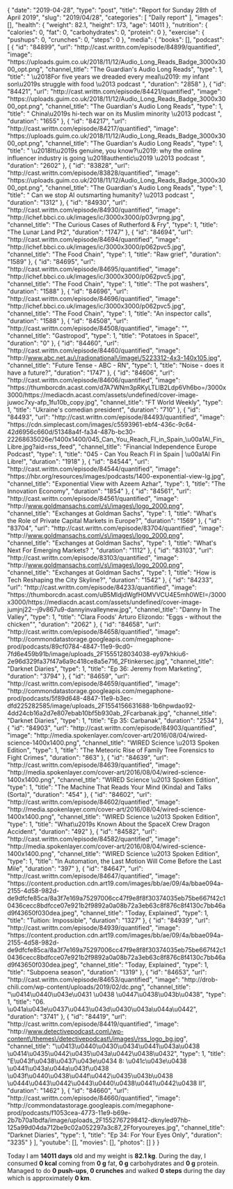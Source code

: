 {
    "date": "2019-04-28",
    "type": "post",
    "title": "Report for Sunday 28th of April 2019",
    "slug": "2019\/04\/28",
    "categories": [
        "Daily report"
    ],
    "images": [],
    "health": {
        "weight": 82.1,
        "height": 173,
        "age": 14011
    },
    "nutrition": {
        "calories": 0,
        "fat": 0,
        "carbohydrates": 0,
        "protein": 0
    },
    "exercise": {
        "pushups": 0,
        "crunches": 0,
        "steps": 0
    },
    "media": {
        "books": [],
        "podcast": [
            {
                "id": "84899",
                "url": "http:\/\/cast.writtn.com\/episode\/84899\/quantified",
                "image": "https:\/\/uploads.guim.co.uk\/2018\/11\/12\/Audio_Long_Reads_Badge_3000x3000_opt.png",
                "channel_title": "The Guardian's Audio Long Reads",
                "type": 1,
                "title": " \u2018For five years we dreaded every meal\u2019: my infant son\u2019s struggle with food \u2013 podcast ",
                "duration": "2858"
            },
            {
                "id": "84421",
                "url": "http:\/\/cast.writtn.com\/episode\/84421\/quantified",
                "image": "https:\/\/uploads.guim.co.uk\/2018\/11\/12\/Audio_Long_Reads_Badge_3000x3000_opt.png",
                "channel_title": "The Guardian's Audio Long Reads",
                "type": 1,
                "title": " China\u2019s hi-tech war on its Muslim minority \u2013 podcast ",
                "duration": "1655"
            },
            {
                "id": "84217",
                "url": "http:\/\/cast.writtn.com\/episode\/84217\/quantified",
                "image": "https:\/\/uploads.guim.co.uk\/2018\/11\/12\/Audio_Long_Reads_Badge_3000x3000_opt.png",
                "channel_title": "The Guardian's Audio Long Reads",
                "type": 1,
                "title": " \u2018It\u2019s genuine, you know?\u2019: why the online influencer industry is going \u2018authentic\u2019 \u2013 podcast ",
                "duration": "2602"
            },
            {
                "id": "83828",
                "url": "http:\/\/cast.writtn.com\/episode\/83828\/quantified",
                "image": "https:\/\/uploads.guim.co.uk\/2018\/11\/12\/Audio_Long_Reads_Badge_3000x3000_opt.png",
                "channel_title": "The Guardian's Audio Long Reads",
                "type": 1,
                "title": " Can we stop AI outsmarting humanity? \u2013 podcast ",
                "duration": "1312"
            },
            {
                "id": "84930",
                "url": "http:\/\/cast.writtn.com\/episode\/84930\/quantified",
                "image": "http:\/\/ichef.bbci.co.uk\/images\/ic\/3000x3000\/p03vrpng.jpg",
                "channel_title": "The Curious Cases of Rutherford & Fry",
                "type": 1,
                "title": "The Lunar Land Pt2",
                "duration": "1747"
            },
            {
                "id": "84694",
                "url": "http:\/\/cast.writtn.com\/episode\/84694\/quantified",
                "image": "http:\/\/ichef.bbci.co.uk\/images\/ic\/3000x3000\/p062pvc5.jpg",
                "channel_title": "The Food Chain",
                "type": 1,
                "title": "Raw grief",
                "duration": "1589"
            },
            {
                "id": "84695",
                "url": "http:\/\/cast.writtn.com\/episode\/84695\/quantified",
                "image": "http:\/\/ichef.bbci.co.uk\/images\/ic\/3000x3000\/p062pvc5.jpg",
                "channel_title": "The Food Chain",
                "type": 1,
                "title": "The pot washers",
                "duration": "1588"
            },
            {
                "id": "84696",
                "url": "http:\/\/cast.writtn.com\/episode\/84696\/quantified",
                "image": "http:\/\/ichef.bbci.co.uk\/images\/ic\/3000x3000\/p062pvc5.jpg",
                "channel_title": "The Food Chain",
                "type": 1,
                "title": "An inspector calls",
                "duration": "1588"
            },
            {
                "id": "84508",
                "url": "http:\/\/cast.writtn.com\/episode\/84508\/quantified",
                "image": "",
                "channel_title": "Gastropod",
                "type": 1,
                "title": "Potatoes in Space!",
                "duration": "0"
            },
            {
                "id": "84460",
                "url": "http:\/\/cast.writtn.com\/episode\/84460\/quantified",
                "image": "http:\/\/www.abc.net.au\/radionational\/image\/5223312-4x3-140x105.jpg",
                "channel_title": "Future Tense - ABC - RN",
                "type": 1,
                "title": "Noise - does it have a future?",
                "duration": "1747"
            },
            {
                "id": "84606",
                "url": "http:\/\/cast.writtn.com\/episode\/84606\/quantified",
                "image": "https:\/\/thumborcdn.acast.com\/d7A7WNm3pRKyLTLlB2Ldp6Vh6bo=\/3000x3000\/https:\/\/mediacdn.acast.com\/assets\/undefined\/cover-image-juwoc7xy-afp_1fu10b_copy.jpg",
                "channel_title": "FT World Weekly",
                "type": 1,
                "title": "Ukraine's comedian president",
                "duration": "710"
            },
            {
                "id": "84493",
                "url": "http:\/\/cast.writtn.com\/episode\/84493\/quantified",
                "image": "https:\/\/cdn.simplecast.com\/images\/c5593961-ebf4-436c-9c64-42d6956c660d\/51348a4f-fa34-487b-bc30-22268635026e\/1400x1400\/045_Can_You_Reach_FI_in_Spain_\u00a1Al_Fin_Libre.jpg?aid=rss_feed",
                "channel_title": "Financial Independence Europe Podcast",
                "type": 1,
                "title": "045 - Can You Reach FI in Spain | \u00a1Al Fin Libre!",
                "duration": "1918"
            },
            {
                "id": "84544",
                "url": "http:\/\/cast.writtn.com\/episode\/84544\/quantified",
                "image": "https:\/\/hbr.org\/resources\/images\/podcasts\/1400-exponential-view-lg.jpg",
                "channel_title": "Exponential View with Azeem Azhar",
                "type": 1,
                "title": "The Innovation Economy",
                "duration": "1854"
            },
            {
                "id": "84561",
                "url": "http:\/\/cast.writtn.com\/episode\/84561\/quantified",
                "image": "http:\/\/www.goldmansachs.com\/s\/images\/logo_2000.png",
                "channel_title": "Exchanges at Goldman Sachs",
                "type": 1,
                "title": "What's the Role of Private Capital Markets in Europe?",
                "duration": "1569"
            },
            {
                "id": "83704",
                "url": "http:\/\/cast.writtn.com\/episode\/83704\/quantified",
                "image": "http:\/\/www.goldmansachs.com\/s\/images\/logo_2000.png",
                "channel_title": "Exchanges at Goldman Sachs",
                "type": 1,
                "title": "What's Next For Emerging Markets? ",
                "duration": "1112"
            },
            {
                "id": "83103",
                "url": "http:\/\/cast.writtn.com\/episode\/83103\/quantified",
                "image": "http:\/\/www.goldmansachs.com\/s\/images\/logo_2000.png",
                "channel_title": "Exchanges at Goldman Sachs",
                "type": 1,
                "title": "How is Tech Reshaping the City Skyline?",
                "duration": "1542"
            },
            {
                "id": "84233",
                "url": "http:\/\/cast.writtn.com\/episode\/84233\/quantified",
                "image": "https:\/\/thumborcdn.acast.com\/uB5MldjdWgfH0MVVCU4E5mh0WEI=\/3000x3000\/https:\/\/mediacdn.acast.com\/assets\/undefined\/cover-image-jumjnj22--j9v867u9-dannyinvalleynew.jpg",
                "channel_title": "Danny In The Valley",
                "type": 1,
                "title": "Clara Foods' Arturo Elizondo: \"Eggs - without the chicken\"",
                "duration": "2062"
            },
            {
                "id": "84658",
                "url": "http:\/\/cast.writtn.com\/episode\/84658\/quantified",
                "image": "http:\/\/commondatastorage.googleapis.com\/megaphone-prod\/podcasts\/89cf0784-4847-11e9-9cd0-7fd6e459b91b\/image\/uploads_2F1555128034038-ey97khkiu6-2e96d329fa37f47a6a9c418ce8a5e716_2Ftinkersec.jpg",
                "channel_title": "Darknet Diaries",
                "type": 1,
                "title": "Ep 36: Jeremy from Marketing",
                "duration": "3794"
            },
            {
                "id": "84659",
                "url": "http:\/\/cast.writtn.com\/episode\/84659\/quantified",
                "image": "http:\/\/commondatastorage.googleapis.com\/megaphone-prod\/podcasts\/5f89d648-4847-11e9-b3ec-dfd225282585\/image\/uploads_2F1554156631688-1b6hpwdao92-4dd24cb16a2d7e807ebab10bf5b930ab_2Fcarbanak.jpg",
                "channel_title": "Darknet Diaries",
                "type": 1,
                "title": "Ep 35: Carbanak",
                "duration": "2534"
            },
            {
                "id": "84903",
                "url": "http:\/\/cast.writtn.com\/episode\/84903\/quantified",
                "image": "http:\/\/media.spokenlayer.com\/cover-art\/2016\/08\/04\/wired-science-1400x1400.png",
                "channel_title": "WIRED Science \u2013 Spoken Edition",
                "type": 1,
                "title": "The Meteoric Rise of Family Tree Forensics to Fight Crimes",
                "duration": "863"
            },
            {
                "id": "84639",
                "url": "http:\/\/cast.writtn.com\/episode\/84639\/quantified",
                "image": "http:\/\/media.spokenlayer.com\/cover-art\/2016\/08\/04\/wired-science-1400x1400.png",
                "channel_title": "WIRED Science \u2013 Spoken Edition",
                "type": 1,
                "title": "The Machine That Reads Your Mind (Kinda) and Talks (Sorta)",
                "duration": "454"
            },
            {
                "id": "84602",
                "url": "http:\/\/cast.writtn.com\/episode\/84602\/quantified",
                "image": "http:\/\/media.spokenlayer.com\/cover-art\/2016\/08\/04\/wired-science-1400x1400.png",
                "channel_title": "WIRED Science \u2013 Spoken Edition",
                "type": 1,
                "title": "What\u2019s Known About the SpaceX Crew Dragon Accident",
                "duration": "492"
            },
            {
                "id": "84582",
                "url": "http:\/\/cast.writtn.com\/episode\/84582\/quantified",
                "image": "http:\/\/media.spokenlayer.com\/cover-art\/2016\/08\/04\/wired-science-1400x1400.png",
                "channel_title": "WIRED Science \u2013 Spoken Edition",
                "type": 1,
                "title": "In Automation, the Last Motion Will Come Before the Last Mile",
                "duration": "397"
            },
            {
                "id": "84647",
                "url": "http:\/\/cast.writtn.com\/episode\/84647\/quantified",
                "image": "https:\/\/content.production.cdn.art19.com\/images\/bb\/ae\/09\/4a\/bbae094a-2155-4d58-982d-de9dfcfe85ca\/8a3f7e169a75297006cc47f9e8f8f30374035eb75be667f42c10436cecc8bdfcce07e921b2f9892a0a08b72a3eb63c8f876c8f4130c7bb46ad9f43650f030dea.jpeg",
                "channel_title": "Today, Explained",
                "type": 1,
                "title": "Tuition: Impossible",
                "duration": "1327"
            },
            {
                "id": "84939",
                "url": "http:\/\/cast.writtn.com\/episode\/84939\/quantified",
                "image": "https:\/\/content.production.cdn.art19.com\/images\/bb\/ae\/09\/4a\/bbae094a-2155-4d58-982d-de9dfcfe85ca\/8a3f7e169a75297006cc47f9e8f8f30374035eb75be667f42c10436cecc8bdfcce07e921b2f9892a0a08b72a3eb63c8f876c8f4130c7bb46ad9f43650f030dea.jpeg",
                "channel_title": "Today, Explained",
                "type": 1,
                "title": "Subpoena season",
                "duration": "1319"
            },
            {
                "id": "84653",
                "url": "http:\/\/cast.writtn.com\/episode\/84653\/quantified",
                "image": "http:\/\/drob-chili.com\/wp-content\/uploads\/2019\/02\/dc.png",
                "channel_title": "\u0414\u0440\u043e\u0431 \u0438 \u0447\u0438\u043b\u0438",
                "type": 1,
                "title": "06. \u041a\u043e\u0437\u0443\u043d\u0430\u043a\u044a\u0442",
                "duration": "3741"
            },
            {
                "id": "84419",
                "url": "http:\/\/cast.writtn.com\/episode\/84419\/quantified",
                "image": "http:\/\/www.detectivepodcast.com\/wp-content\/themes\/detectivepodcast\/images\/rss_logo_bg.jpg",
                "channel_title": "\u0413\u0440\u0430\u0434\u0441\u043a\u0438 \u0414\u0435\u0442\u0435\u043a\u0442\u0438\u0432",
                "type": 1,
                "title": "E\u043f\u0438\u0437\u043e\u0434 8: \u041c\u043e\u0438 \u0441\u043a\u044a\u043f\u0438 \u043f\u0440\u0438\u044f\u0442\u0435\u043b\u0438 \u0444\u0443\u0442\u0443\u0440\u0438\u0441\u0442\u0438 II",
                "duration": "1462"
            },
            {
                "id": "84660",
                "url": "http:\/\/cast.writtn.com\/episode\/84660\/quantified",
                "image": "http:\/\/commondatastorage.googleapis.com\/megaphone-prod\/podcasts\/f1053cea-4773-11e9-b69e-2b7b70a1bdfa\/image\/uploads_2F1552767298412-dknyled97hb-125a99d04da712be9c02a052297a3c87_2Fforyoureyes.jpg",
                "channel_title": "Darknet Diaries",
                "type": 1,
                "title": "Ep 34: For Your Eyes Only",
                "duration": "3235"
            }
        ],
        "youtube": [],
        "movies": [],
        "photos": []
    }
}

Today I am <strong>14011 days</strong> old and my weight is <strong>82.1 kg</strong>. During the day, I consumed <strong>0 kcal</strong> coming from <strong>0 g</strong> fat, <strong>0 g</strong> carbohydrates and <strong>0 g</strong> protein. Managed to do <strong>0 push-ups</strong>, <strong>0 crunches</strong> and walked <strong>0 steps</strong> during the day which is approximately <strong>0 km</strong>.